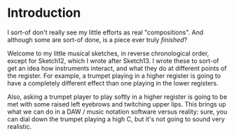 # Introduction

I sort-of don't really see my little efforts as real "compositions". And although some are sort-of done, is a piece ever truly *finished*?

Welcome to my little musical sketches, in reverse chronological order, except for Sketch12, which I wrote after Sketch13. I wrote these to sort-of get an idea how instruments interact, and what they do at different points of the register. For example, a trumpet playing in a higher register is going to have a completely different effect than one playing in the lower registers.

Also, asking a trumpet player to play softly in a higher register is going to be met with some raised left eyebrows and twitching upper lips. This brings up what we can do in a DAW / music notation software versus reality: sure, you can dial down the trumpet playing a high C, but it's not going to sound very realistic.